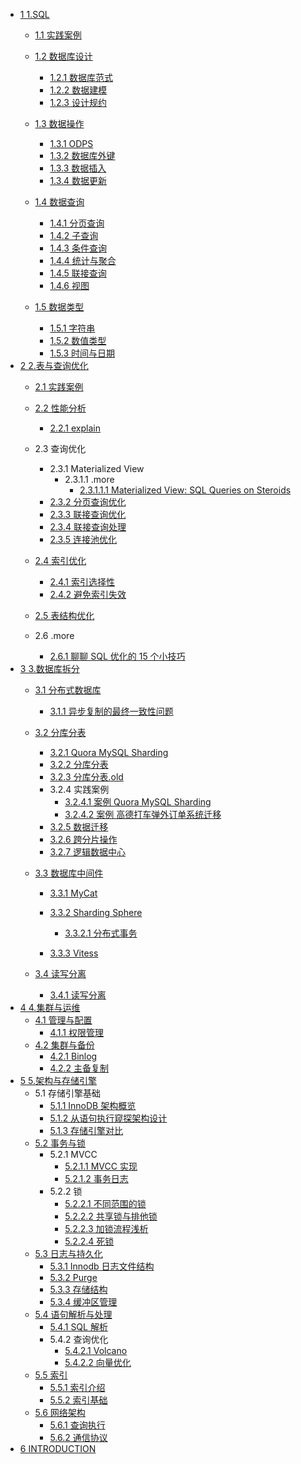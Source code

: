   - [1 1.SQL](/1.SQL/README.md)
    - [1.1 实践案例](/1.SQL/实践案例/README.md)
      
    - [1.2 数据库设计](/1.SQL/数据库设计/README.md)
      - [1.2.1 数据库范式](/1.SQL/数据库设计/数据库范式.md)
      - [1.2.2 数据建模](/1.SQL/数据库设计/数据建模.md)
      - [1.2.3 设计规约](/1.SQL/数据库设计/设计规约.md)
    - [1.3 数据操作](/1.SQL/数据操作/README.md)
      - [1.3.1 ODPS](/1.SQL/数据操作/ODPS.md)
      - [1.3.2 数据库外键](/1.SQL/数据操作/数据库外键.md)
      - [1.3.3 数据插入](/1.SQL/数据操作/数据插入.md)
      - [1.3.4 数据更新](/1.SQL/数据操作/数据更新.md)
    - [1.4 数据查询](/1.SQL/数据查询/README.md)
      - [1.4.1 分页查询](/1.SQL/数据查询/分页查询.md)
      - [1.4.2 子查询](/1.SQL/数据查询/子查询.md)
      - [1.4.3 条件查询](/1.SQL/数据查询/条件查询.md)
      - [1.4.4 统计与聚合](/1.SQL/数据查询/统计与聚合.md)
      - [1.4.5 联接查询](/1.SQL/数据查询/联接查询.md)
      - [1.4.6 视图](/1.SQL/数据查询/视图.md)
    - [1.5 数据类型](/1.SQL/数据类型/README.md)
      - [1.5.1 字符串](/1.SQL/数据类型/字符串.md)
      - [1.5.2 数值类型](/1.SQL/数据类型/数值类型.md)
      - [1.5.3 时间与日期](/1.SQL/数据类型/时间与日期.md)
  - [2 2.表与查询优化](/2.表与查询优化/README.md)
    - [2.1 实践案例](/2.表与查询优化/实践案例/README.md)
      
    - [2.2 性能分析](/2.表与查询优化/性能分析/README.md)
      - [2.2.1 explain](/2.表与查询优化/性能分析/explain.md)
    - 2.3 查询优化
      - 2.3.1 Materialized View
        - 2.3.1.1 .more
          - [2.3.1.1.1 Materialized View: SQL Queries on Steroids](/2.表与查询优化/查询优化/Materialized%20View/.more/2022-Materialized%20View:%20SQL%20Queries%20on%20Steroids.md)
      - [2.3.2 分页查询优化](/2.表与查询优化/查询优化/分页查询优化.md)
      - [2.3.3 联接查询优化](/2.表与查询优化/查询优化/联接查询优化.md)
      - [2.3.4 联接查询处理](/2.表与查询优化/查询优化/联接查询处理.md)
      - [2.3.5 连接池优化](/2.表与查询优化/查询优化/连接池优化.md)
    - [2.4 索引优化](/2.表与查询优化/索引优化/README.md)
      - [2.4.1 索引选择性](/2.表与查询优化/索引优化/索引选择性.md)
      - [2.4.2 避免索引失效](/2.表与查询优化/索引优化/避免索引失效.md)
    - [2.5 表结构优化](/2.表与查询优化/表结构优化/README.md)
      
    - 2.6 .more
      - [2.6.1 聊聊 SQL 优化的 15 个小技巧](/2.表与查询优化/.more/聊聊%20SQL%20优化的%2015%20个小技巧.md)
  - [3 3.数据库拆分](/3.数据库拆分/README.md)
    - [3.1 分布式数据库](/3.数据库拆分/分布式数据库/README.md)
      - [3.1.1 异步复制的最终一致性问题](/3.数据库拆分/分布式数据库/异步复制的最终一致性问题.md)
    - [3.2 分库分表](/3.数据库拆分/分库分表/README.md)
      - [3.2.1 Quora MySQL Sharding](/3.数据库拆分/分库分表/Quora%20MySQL%20Sharding.md)
      - [3.2.2 分库分表](/3.数据库拆分/分库分表/分库分表.md)
      - [3.2.3 分库分表.old](/3.数据库拆分/分库分表/分库分表.old.md)
      - 3.2.4 实践案例
        - [3.2.4.1 案例 Quora MySQL Sharding](/3.数据库拆分/分库分表/实践案例/案例-Quora%20MySQL%20Sharding.md)
        - [3.2.4.2 案例 高德打车弹外订单系统迁移](/3.数据库拆分/分库分表/实践案例/案例-高德打车弹外订单系统迁移.md)
      - [3.2.5 数据迁移](/3.数据库拆分/分库分表/数据迁移.md)
      - [3.2.6 跨分片操作](/3.数据库拆分/分库分表/跨分片操作.md)
      - [3.2.7 逻辑数据中心](/3.数据库拆分/分库分表/逻辑数据中心.md)
    - [3.3 数据库中间件](/3.数据库拆分/数据库中间件/README.md)
      - [3.3.1 MyCat](/3.数据库拆分/数据库中间件/MyCat/README.md)
        
      - [3.3.2 Sharding Sphere](/3.数据库拆分/数据库中间件/Sharding-Sphere/README.md)
        - [3.3.2.1 分布式事务](/3.数据库拆分/数据库中间件/Sharding-Sphere/分布式事务.md)
      - [3.3.3 Vitess](/3.数据库拆分/数据库中间件/Vitess/README.md)
        
    - [3.4 读写分离](/3.数据库拆分/读写分离/README.md)
      - [3.4.1 读写分离](/3.数据库拆分/读写分离/读写分离.md)
  - [4 4.集群与运维](/4.集群与运维/README.md)
    - [4.1 管理与配置](/4.集群与运维/管理与配置/README.md)
      - [4.1.1 权限管理](/4.集群与运维/管理与配置/权限管理.md)
    - [4.2 集群与备份](/4.集群与运维/集群与备份/README.md)
      - [4.2.1 Binlog](/4.集群与运维/集群与备份/Binlog.md)
      - [4.2.2 主备复制](/4.集群与运维/集群与备份/主备复制.md)
  - [5 5.架构与存储引擎](/5.架构与存储引擎/README.md)
    - 5.1 存储引擎基础
      - [5.1.1 InnoDB 架构概览](/5.架构与存储引擎/存储引擎基础/InnoDB%20架构概览.md)
      - [5.1.2 从语句执行窥探架构设计](/5.架构与存储引擎/存储引擎基础/从语句执行窥探架构设计.md)
      - [5.1.3 存储引擎对比](/5.架构与存储引擎/存储引擎基础/存储引擎对比.md)
    - [5.2 事务与锁](/5.架构与存储引擎/事务与锁/README.md)
      - 5.2.1 MVCC
        - [5.2.1.1 MVCC 实现](/5.架构与存储引擎/事务与锁/MVCC/MVCC%20实现.md)
        - [5.2.1.2 事务日志](/5.架构与存储引擎/事务与锁/MVCC/事务日志.md)
      - 5.2.2 锁
        - [5.2.2.1 不同范围的锁](/5.架构与存储引擎/事务与锁/锁/不同范围的锁.md)
        - [5.2.2.2 共享锁与排他锁](/5.架构与存储引擎/事务与锁/锁/共享锁与排他锁.md)
        - [5.2.2.3 加锁流程浅析](/5.架构与存储引擎/事务与锁/锁/加锁流程浅析.md)
        - [5.2.2.4 死锁](/5.架构与存储引擎/事务与锁/锁/死锁.md)
    - [5.3 日志与持久化](/5.架构与存储引擎/日志与持久化/README.md)
      - [5.3.1 Innodb 日志文件结构](/5.架构与存储引擎/日志与持久化/Innodb%20日志文件结构.md)
      - [5.3.2 Purge](/5.架构与存储引擎/日志与持久化/Purge.md)
      - [5.3.3 存储结构](/5.架构与存储引擎/日志与持久化/存储结构.md)
      - [5.3.4 缓冲区管理](/5.架构与存储引擎/日志与持久化/缓冲区管理.md)
    - [5.4 语句解析与处理](/5.架构与存储引擎/语句解析与处理/README.md)
      - [5.4.1 SQL 解析](/5.架构与存储引擎/语句解析与处理/SQL%20解析.md)
      - 5.4.2 查询优化
        - [5.4.2.1 Volcano](/5.架构与存储引擎/语句解析与处理/查询优化/Volcano.md)
        - [5.4.2.2 向量优化](/5.架构与存储引擎/语句解析与处理/查询优化/向量优化.md)
    - [5.5 索引](/5.架构与存储引擎/索引/README.md)
      - [5.5.1 索引介绍](/5.架构与存储引擎/索引/索引介绍.md)
      - [5.5.2 索引基础](/5.架构与存储引擎/索引/索引基础.md)
    - [5.6 网络架构](/5.架构与存储引擎/网络架构/README.md)
      - [5.6.1 查询执行](/5.架构与存储引擎/网络架构/查询执行.md)
      - [5.6.2 通信协议](/5.架构与存储引擎/网络架构/通信协议.md)
  - [6 INTRODUCTION](/INTRODUCTION.md)